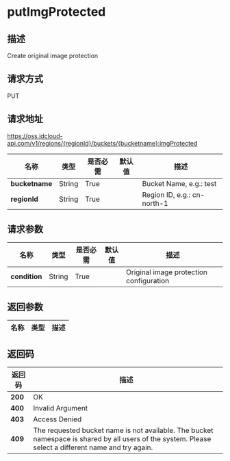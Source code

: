 # putImgProtected


## 描述
Create original image protection


## 请求方式
PUT

## 请求地址
https://oss.jdcloud-api.com/v1/regions/{regionId}/buckets/{bucketname}:imgProtected

|名称|类型|是否必需|默认值|描述|
|---|---|---|---|---|
|**bucketname**|String|True||Bucket Name, e.g.: test|
|**regionId**|String|True||Region ID, e.g.: cn-north-1|

## 请求参数
|名称|类型|是否必需|默认值|描述|
|---|---|---|---|---|
|**condition**|String|True||Original image protection configuration|


## 返回参数
|名称|类型|描述|
|---|---|---|



## 返回码
|返回码|描述|
|---|---|
|**200**|OK|
|**400**|Invalid Argument|
|**403**|Access Denied|
|**409**|The requested bucket name is not available. The bucket namespace is shared by all users of the system. Please select a different name and try again.|
